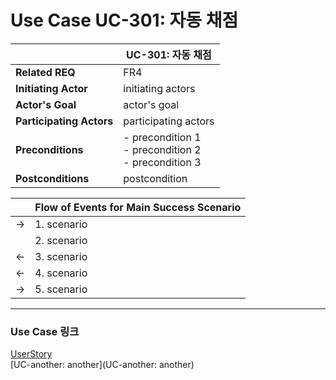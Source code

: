 # Use Case UC-301: 자동 채점

| | UC-301: 자동 채점|
| - | - |
| __Related REQ__          | FR4 |
| __Initiating Actor__     | initiating actors                                            |
| __Actor's Goal__         | actor's goal                                                 |
| __Participating Actors__ | participating actors                                         |
| __Preconditions__        | - precondition 1<br />- precondition 2<br />- precondition 3 |
| __Postconditions__       | postcondition                                                |

|      | Flow of Events for Main Success Scenario |
| - | - |
| ->   | 1. scenario                              |
|      | 2. scenario                              |
| <-   | 3. scenario                              |
| <-   | 4. scenario                              |
| ->   | 5. scenario                              |

-------

### Use Case 링크

[UserStory](UserStory)<br/>[UC-another: another](UC-another: another)<br/>
